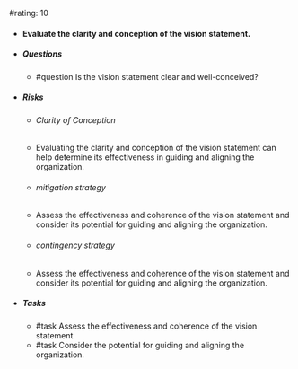 #rating: 10
- #### Evaluate the clarity and conception of the vision statement.
- ##### Questions
  - #question Is the vision statement clear and well-conceived?
- ##### Risks

  - ###### Clarity of Conception
  - Evaluating the clarity and conception of the vision statement can help determine its effectiveness in guiding and aligning the organization.
  - ###### mitigation strategy
  - Assess the effectiveness and coherence of the vision statement and consider its potential for guiding and aligning the organization.
  - ###### contingency strategy
  - Assess the effectiveness and coherence of the vision statement and consider its potential for guiding and aligning the organization.
- ##### Tasks
  - #task Assess the effectiveness and coherence of the vision statement
  - #task  Consider the potential for guiding and aligning the organization.



